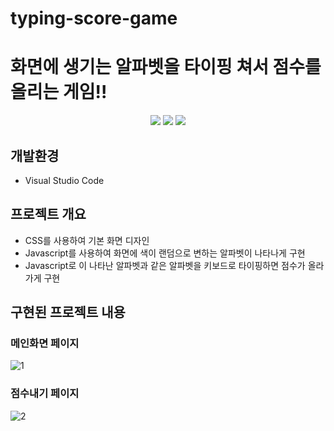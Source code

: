 # typing-score-game
# 화면에 생기는 알파벳을 타이핑 쳐서 점수를 올리는 게임!!

<p align="middle">
<!-- tag -->
  <img src='https://img.shields.io/static/v1?label=HTML5&message=.&color=success'/>
  <img src='https://img.shields.io/static/v1?label=CSS3&message=.&color=blue'/>
  <img src='https://img.shields.io/static/v1?label=Javascript&message=1.8&color=yellow'/>
</p>

## 개발환경
- Visual Studio Code

## 프로젝트 개요
- CSS를 사용하여 기본 화면 디자인
- Javascript를 사용하여 화면에 색이 랜덤으로 변하는 알파벳이 나타나게 구현
- Javascript로 이 나타난 알파벳과 같은 알파벳을 키보드로 타이핑하면 점수가 올라가게 구현

## 구현된 프로젝트 내용
### 메인화면 페이지

![1](https://user-images.githubusercontent.com/46728564/136230109-3877b306-db3a-4fec-bd50-157b5811f555.png)

### 점수내기 페이지

![2](https://user-images.githubusercontent.com/46728564/136230135-9ec9f28f-6a75-4277-a775-d555550a0910.png)
